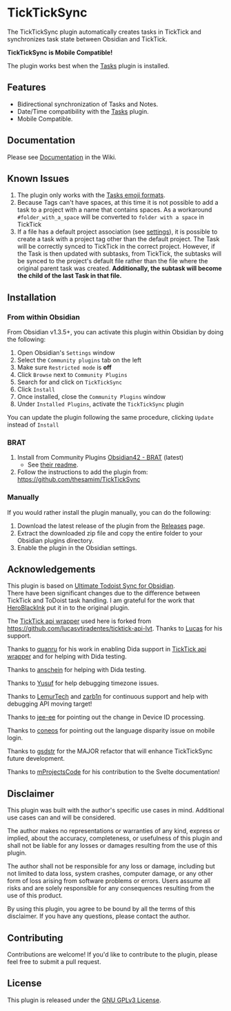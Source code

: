 # TickTickSync

The TickTickSync plugin automatically creates tasks in TickTick and synchronizes task state between Obsidian and TickTick.

**TickTickSync is Mobile Compatible!**

The plugin works best when the [Tasks](https://github.com/obsidian-tasks-group/obsidian-tasks) plugin is installed.

## Features

- Bidirectional synchronization of Tasks and Notes.
- Date/Time compatibility with the [Tasks](https://github.com/obsidian-tasks-group/obsidian-tasks) plugin.   
- Mobile Compatible.

## Documentation

Please see [Documentation](https://github.com/thesamim/TickTickSync/wiki/Documentation) in the Wiki.

## Known Issues

1. The plugin only works with the [Tasks emoji formats](https://publish.obsidian.md/tasks/Reference/Task+Formats/About+Task+Formats). 
2. Because Tags can't have spaces, at this time it is not possible to add a task to a project with a name that contains spaces. As a workaround `#folder_with_a_space` will be converted to `folder with a space` in TickTick
3. If a file has a default project association (see [settings](https://github.com/thesamim/TickTickSync/wiki/Documentation#sync-control)), it is possible to create a task with a project tag other than the default project. The Task will be correctly synced to TickTick in the correct project. However, if the Task is then updated with subtasks, from TickTick, the subtasks will be synced to the project's default file rather than the file where the original parent task was created. **Additionally, the subtask will become the child of the last Task in that file.**

## Installation

### From within Obsidian

From Obsidian v1.3.5+, you can activate this plugin within Obsidian by doing the following:

1.  Open Obsidian's `Settings` window
2.  Select the `Community plugins` tab on the left
3.  Make sure `Restricted mode` is **off**
4.  Click `Browse` next to `Community Plugins`
5.  Search for and click on `TickTickSync`
6.  Click `Install`
7.  Once installed, close the `Community Plugins` window
8.  Under `Installed Plugins`, activate the `TickTickSync` plugin

You can update the plugin following the same procedure, clicking `Update` instead of `Install`

### BRAT

1.  Install from Community Plugins [Obsidian42 - BRAT](https://obsidian.md/plugins?id=obsidian42-brat) (latest)
    - See [their readme](https://github.com/TfTHacker/obsidian42-brat#readme).
2.  Follow the instructions to add the plugin from: https://github.com/thesamim/TickTickSync

### Manually

If you would rather install the plugin manually, you can do the following:

1.  Download the latest release of the plugin from the [Releases](https://github.com/thesamim/TickTickSync/releases) page.
2.  Extract the downloaded zip file and copy the entire folder to your Obsidian plugins directory.
3.  Enable the plugin in the Obsidian settings.




## Acknowledgements

This plugin is based on [Ultimate Todoist Sync for Obsidian](https://github.com/HeroBlackInk/ultimate-todoist-sync-for-obsidian).  
There have been significant changes due to the difference between TickTick and ToDoist task handling. I am grateful for the work that [HeroBlackInk](https://github.com/HeroBlackInk/ultimate-todoist-sync-for-obsidian/commits?author=HeroBlackInk) put it in to the original plugin.

The [TickTick api wrapper](https://github.com/thesamim/ticktick-api-lvt) used here is forked from https://github.com/lucasvtiradentes/ticktick-api-lvt. Thanks to [Lucas](https://github.com/lucasvtiradentes) for his support.

Thanks to [quanru](https://github.com/quanru) for his work in enabling Dida support in [TickTick api wrapper](https://github.com/thesamim/ticktick-api-lvt) and for helping with Dida testing.

Thanks to [anschein](https://github.com/anschein) for helping with Dida testing.

Thanks to [Yusuf](https://github.com/akseron) for help debugging timezone issues.

Thanks to [LemurTech](https://github.com/LemurTech) and [zarb1n](https://github.com/zarb1n) for continuous support and help with debugging API moving target!

Thanks to [jee-ee](https://github.com/jee-ee) for pointing out the change in Device ID processing.

Thanks to [coneos](https://github.com/coneos) for pointing out the language disparity issue on mobile login.

Thanks to [gsdstr](https://github.com/gsdstr) for the MAJOR refactor that will enhance TickTickSync future development.

Thanks to [mProjectsCode](https://github.com/mProjectsCode) for his contribution to the Svelte documentation!

## Disclaimer

This plugin was built with the author's specific use cases in mind. Additional use cases can and will be considered.

The author makes no representations or warranties of any kind, express or implied, about the accuracy, completeness, or usefulness of this plugin and shall not be liable for any losses or damages resulting from the use of this plugin.

The author shall not be responsible for any loss or damage, including but not limited to data loss, system crashes, computer damage, or any other form of loss arising from software problems or errors. Users assume all risks and are solely responsible for any consequences resulting from the use of this product.

By using this plugin, you agree to be bound by all the terms of this disclaimer. If you have any questions, please contact the author.

## Contributing

Contributions are welcome! If you'd like to contribute to the plugin, please feel free to submit a pull request.

## License

This plugin is released under the [GNU GPLv3 License](/LICENSE.md).
